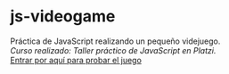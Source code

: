 # js-videogame
Práctica de JavaScript realizando un pequeño videjuego.  
*Curso realizado: Taller práctico de JavaScript en Platzi.*  
[Entrar por aquí para probar el juego](https://prilizabeth.github.io/js-videogame/)

